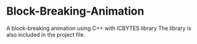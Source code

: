 # Block-Breaking-Animation
A block-breaking animation using C++ with ICBYTES library
The library is also included in the project file.
